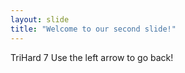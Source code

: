 ```yaml
---
layout: slide
title: "Welcome to our second slide!"
---
```

TriHard 7
Use the left arrow to go back!
